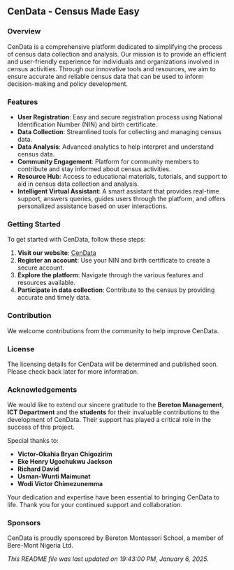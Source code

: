 ## CenData - Census Made Easy

### Overview
CenData is a comprehensive platform dedicated to simplifying the process of census data collection and analysis. Our mission is to provide an efficient and user-friendly experience for individuals and organizations involved in census activities. Through our innovative tools and resources, we aim to ensure accurate and reliable census data that can be used to inform decision-making and policy development.

### Features
- **User Registration**: Easy and secure registration process using National Identification Number (NIN) and birth certificate.
- **Data Collection**: Streamlined tools for collecting and managing census data.
- **Data Analysis**: Advanced analytics to help interpret and understand census data.
- **Community Engagement**: Platform for community members to contribute and stay informed about census activities.
- **Resource Hub**: Access to educational materials, tutorials, and support to aid in census data collection and analysis.
- **Intelligent Virtual Assistant**: A smart assistant that provides real-time support, answers queries, guides users through the platform, and offers personalized assistance based on user interactions.

### Getting Started
To get started with CenData, follow these steps:

1. **Visit our website**: [CenData](https://bryanchigo.github.io/CenData/)
2. **Register an account**: Use your NIN and birth certificate to create a secure account.
3. **Explore the platform**: Navigate through the various features and resources available.
4. **Participate in data collection**: Contribute to the census by providing accurate and timely data.

### Contribution
We welcome contributions from the community to help improve CenData.

### License
The licensing details for CenData will be determined and published soon. Please check back later for more information.

### Acknowledgements
We would like to extend our sincere gratitude to the **Bereton Management**, **ICT Department** and the **students** for their invaluable contributions to the development of CenData. Their support has played a critical role in the success of this project. 

Special thanks to:
- **Victor-Okahia Bryan Chigozirim**
- **Eke Henry Ugochukwu Jackson**
- **Richard David**
- **Usman-Wunti Maimunat**
- **Wodi Victor Chimezunemma**

Your dedication and expertise have been essential to bringing CenData to life. Thank you for your continued support and collaboration.

### Sponsors
CenData is proudly sponsored by Bereton Montessori School, a member of Bere-Mont Nigeria Ltd.

*This README file was last updated on 19:43:00 PM, January 6, 2025.*
